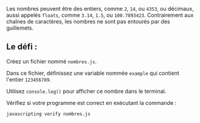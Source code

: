 Les nombres peuvent être des entiers, comme `2`, `14`, ou `4353`, ou décimaux, aussi appelés `floats`, comme `3.14`, `1.5`, ou `100.7893423`.
Contrairement aux chaînes de caractères, les nombres ne sont pas entourés par des guillemets.

## Le défi :

Créez un fichier nommé `nombres.js`.

Dans ce fichier, définissez une variable nommée `example` qui contient l'entier `123456789`.

Utilisez `console.log()` pour afficher ce nombre dans le terminal.

Vérifiez si votre programme est correct en exécutant la commande :

`javascripting verify nombres.js`
